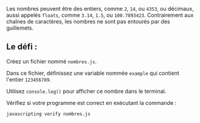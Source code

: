 Les nombres peuvent être des entiers, comme `2`, `14`, ou `4353`, ou décimaux, aussi appelés `floats`, comme `3.14`, `1.5`, ou `100.7893423`.
Contrairement aux chaînes de caractères, les nombres ne sont pas entourés par des guillemets.

## Le défi :

Créez un fichier nommé `nombres.js`.

Dans ce fichier, définissez une variable nommée `example` qui contient l'entier `123456789`.

Utilisez `console.log()` pour afficher ce nombre dans le terminal.

Vérifiez si votre programme est correct en exécutant la commande :

`javascripting verify nombres.js`
